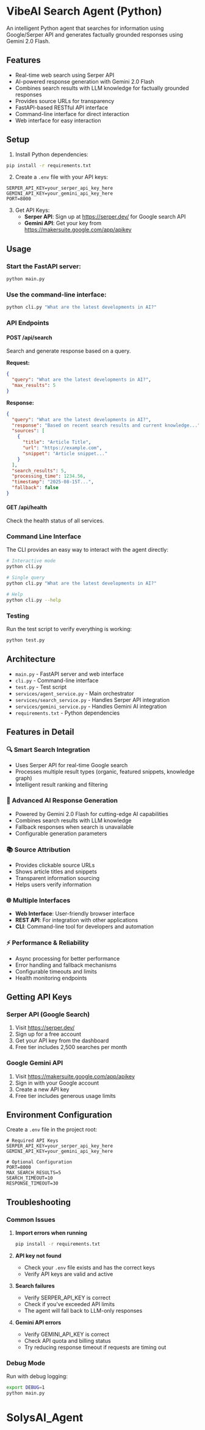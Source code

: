 # VibeAI Search Agent (Python)

An intelligent Python agent that searches for information using Google/Serper API and generates factually grounded responses using Gemini 2.0 Flash.

## Features

- Real-time web search using Serper API
- AI-powered response generation with Gemini 2.0 Flash
- Combines search results with LLM knowledge for factually grounded responses
- Provides source URLs for transparency
- FastAPI-based RESTful API interface
- Command-line interface for direct interaction
- Web interface for easy interaction

## Setup

1. Install Python dependencies:
```bash
pip install -r requirements.txt
```

2. Create a `.env` file with your API keys:
```
SERPER_API_KEY=your_serper_api_key_here
GEMINI_API_KEY=your_gemini_api_key_here
PORT=8000
```

3. Get API Keys:
   - **Serper API**: Sign up at https://serper.dev/ for Google search API
   - **Gemini API**: Get your key from https://makersuite.google.com/app/apikey

## Usage

### Start the FastAPI server:
```bash
python main.py
```

### Use the command-line interface:
```bash
python cli.py "What are the latest developments in AI?"
```

### API Endpoints

#### POST /api/search
Search and generate response based on a query.

**Request:**
```json
{
  "query": "What are the latest developments in AI?",
  "max_results": 5
}
```

**Response:**
```json
{
  "query": "What are the latest developments in AI?",
  "response": "Based on recent search results and current knowledge...",
  "sources": [
    {
      "title": "Article Title",
      "url": "https://example.com",
      "snippet": "Article snippet..."
    }
  ],
  "search_results": 5,
  "processing_time": 1234.56,
  "timestamp": "2025-08-15T...",
  "fallback": false
}
```

#### GET /api/health
Check the health status of all services.

### Command Line Interface

The CLI provides an easy way to interact with the agent directly:

```bash
# Interactive mode
python cli.py

# Single query
python cli.py "What are the latest developments in AI?"

# Help
python cli.py --help
```

### Testing

Run the test script to verify everything is working:

```bash
python test.py
```

## Architecture

- `main.py` - FastAPI server and web interface
- `cli.py` - Command-line interface
- `test.py` - Test script
- `services/agent_service.py` - Main orchestrator
- `services/search_service.py` - Handles Serper API integration
- `services/gemini_service.py` - Handles Gemini AI integration
- `requirements.txt` - Python dependencies

## Features in Detail

### 🔍 Smart Search Integration
- Uses Serper API for real-time Google search
- Processes multiple result types (organic, featured snippets, knowledge graph)
- Intelligent result ranking and filtering

### 🤖 Advanced AI Response Generation
- Powered by Gemini 2.0 Flash for cutting-edge AI capabilities
- Combines search results with LLM knowledge
- Fallback responses when search is unavailable
- Configurable generation parameters

### 📚 Source Attribution
- Provides clickable source URLs
- Shows article titles and snippets
- Transparent information sourcing
- Helps users verify information

### 🌐 Multiple Interfaces
- **Web Interface**: User-friendly browser interface
- **REST API**: For integration with other applications
- **CLI**: Command-line tool for developers and automation

### ⚡ Performance & Reliability
- Async processing for better performance
- Error handling and fallback mechanisms
- Configurable timeouts and limits
- Health monitoring endpoints

## Getting API Keys

### Serper API (Google Search)
1. Visit https://serper.dev/
2. Sign up for a free account
3. Get your API key from the dashboard
4. Free tier includes 2,500 searches per month

### Google Gemini API
1. Visit https://makersuite.google.com/app/apikey
2. Sign in with your Google account
3. Create a new API key
4. Free tier includes generous usage limits

## Environment Configuration

Create a `.env` file in the project root:

```env
# Required API Keys
SERPER_API_KEY=your_serper_api_key_here
GEMINI_API_KEY=your_gemini_api_key_here

# Optional Configuration
PORT=8000
MAX_SEARCH_RESULTS=5
SEARCH_TIMEOUT=10
RESPONSE_TIMEOUT=30
```

## Troubleshooting

### Common Issues

1. **Import errors when running**
   ```bash
   pip install -r requirements.txt
   ```

2. **API key not found**
   - Check your `.env` file exists and has the correct keys
   - Verify API keys are valid and active

3. **Search failures**
   - Verify SERPER_API_KEY is correct
   - Check if you've exceeded API limits
   - The agent will fall back to LLM-only responses

4. **Gemini API errors**
   - Verify GEMINI_API_KEY is correct
   - Check API quota and billing status
   - Try reducing response timeout if requests are timing out

### Debug Mode

Run with debug logging:
```bash
export DEBUG=1
python main.py
```
# SolysAI_Agent
